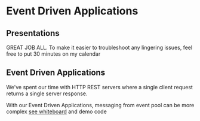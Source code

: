 # Event Driven Applications

## Presentations

GREAT JOB ALL.  To make it easier to troubleshoot any lingering issues, feel free to put 30 minutes on my calendar

## Event Driven Applications

We've spent our time with HTTP REST servers where a single client request returns a single server response.

With our Event Driven Applications, messaging from event pool can be more complex
[see whiteboard](https://projects.invisionapp.com/freehand/document/R6Rj2lko9) and demo code
